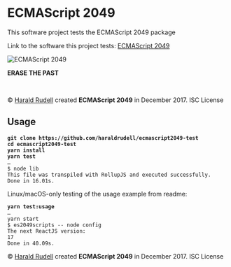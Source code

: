 <!doctype html>
<title>ECMAScript 2049 readme</title>
<h1>ECMAScript 2049</h1>
<p>This software project tests the ECMAScript 2049 package</p>
<p>Link to the software this project tests: <a href=https://github.com/haraldrudell/ECMAScript2049>ECMAScript 2049</a></p>
<img src=https://pbs.twimg.com/media/DRC-drOWsAABHUT.jpg:large alt="ECMAScript 2049" />
<p><strong>ERASE THE PAST</strong></p>
<p>&emsp;</p>
<p>© <a href=http://haralrudell.com>Harald Rudell</a> created <strong>ECMAScript 2049</strong> in December 2017. ISC License</p>

<h2>Usage</h2>
<pre><code><strong>git clone https://github.com/haraldrudell/ecmascript2049-test
cd ecmascript2049-test
yarn install
yarn test</strong>
…
$ node lib
This file was transpiled with RollupJS and executed successfully.
Done in 16.01s.
</code></pre>
<p>Linux/macOS-only testing of the usage example from readme:
<pre><code><strong>yarn test:usage</strong>
…
yarn start
$ es2049scripts -- node config
The next ReactJS version:
17
Done in 40.09s.
</code></pre>
<p>© <a href=http://haralrudell.com>Harald Rudell</a> created <strong>ECMAScript 2049</strong> in December 2017. ISC License</p>
